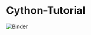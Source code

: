 # Cython-Tutorial

[![Binder](https://mybinder.org/badge.svg)](https://mybinder.org/v2/gh/gf712/Cython-Tutorial/master)
